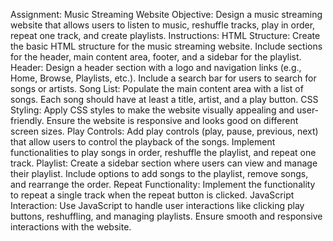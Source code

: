 Assignment: Music Streaming Website
Objective: Design a music streaming website that allows users to listen to
music, reshuffle tracks, play in order, repeat one track, and create playlists.
Instructions:
HTML Structure:
Create the basic HTML structure for the music streaming website.
Include sections for the header, main content area, footer, and a sidebar for the playlist.
Header:
Design a header section with a logo and navigation links (e.g., Home, Browse, Playlists, etc.).
Include a search bar for users to search for songs or artists.
Song List:
Populate the main content area with a list of songs. Each song should have at least a title, artist,
and a play button.
CSS Styling:
Apply CSS styles to make the website visually appealing and user-friendly.
Ensure the website is responsive and looks good on different screen sizes.
Play Controls:
Add play controls (play, pause, previous, next) that allow users to control the playback of the
songs.
Implement functionalities to play songs in order, reshuffle the playlist, and repeat one track.
Playlist:
Create a sidebar section where users can view and manage their playlist.
Include options to add songs to the playlist, remove songs, and rearrange the order.
Repeat Functionality:
Implement the functionality to repeat a single track when the repeat button is clicked.
JavaScript Interaction:
Use JavaScript to handle user interactions like clicking play buttons, reshuffling, and managing
playlists.
Ensure smooth and responsive interactions with the website.